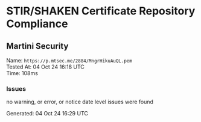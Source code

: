 # STIR/SHAKEN Certificate Repository Compliance

## Martini Security

Name: `https://p.mtsec.me/2884/MngrHikuAuQL.pem`\
Tested At: 04 Oct 24 16:18 UTC\
Time: 108ms

### Issues

no warning, or error, or notice date level issues were found

Generated: 04 Oct 24 16:29 UTC
